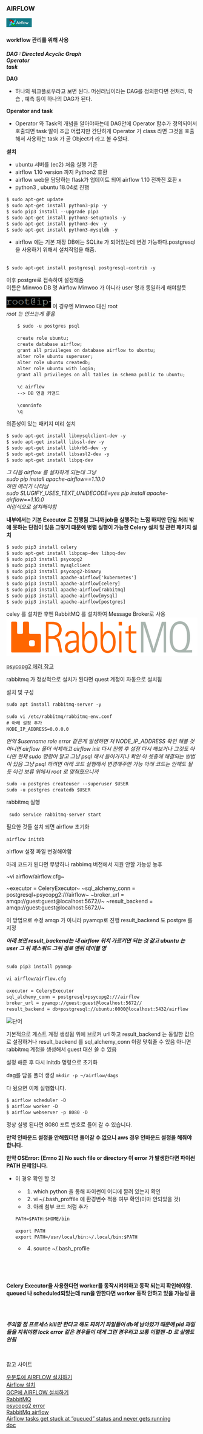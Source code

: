 

### AIRFLOW
![](./img/airflow.png)

#### workflow 관리를 위해 사용 

***DAG : Directed Acyclic Graph <br>
Operator<br>
task***

**DAG**
- 하나의 워크플로우라고 보면 된다. 머신러닝이라는 DAG를 정의한다면
전처리, 학습 , 예측 등이 하나의 DAG가 된다. 

**Operator and task**
- Operator 와 Task의 개념을 알아야하는데 DAG안에 
Operator 함수가 정의되어서 호출되면 task 말이 조금 어렵지만 간단하게 Operator 가 class 라면 그것을 호출해서 사용하는 task 가 곧 Object가 라고 볼 수있다.


**설치**
- ubuntu 서버를 (ec2) 처음 실행 기준 
- airflow 1.10 version 까지 Python2 호환 
- airflow web을 담당하는 flask가 업데이트 되어 airflow 1.10 전까진 호환 x 
- python3 , ubuntu 18.04로 진행 


~~~ 
$ sudo apt-get update
$ sudo apt-get install python3-pip -y
$ sudo pip3 install --upgrade pip3
$ sudo apt-get install python3-setuptools -y
$ sudo apt-get install python3-dev -y
$ sudo apt-get install python3-mysqldb -y
~~~


- airflow 에는 기본 재장 DB에는 SQLite 가 되어있는데 변경 가능하다.postgresql 을 사용하기 위해서 설치작업을 해줌.

~~~

$ sudo apt-get install postgresql postgresql-contrib -y

~~~


이후 postgre로 접속하여 설정해줌 <br>
이름은 Minwoo  DB 명 Airflow 
Minwoo 가 아니라 user 명과 동일하게 해야할듯 

![](./img/root.png) 이 경우엔 Minwoo 대신 root <br>
*root 는 안쓰는게 좋음*

~~~   
    $ sudo -u postgres psql
    
    create role ubuntu;
    create database airflow;
    grant all privileges on database airflow to ubuntu;
    alter role ubuntu superuser;
    alter role ubuntu createdb;
    alter role ubuntu with login;
    grant all privileges on all tables in schema public to ubuntu;
    
    \c airflow
    --> DB 연결 커맨드 
    
    \conninfo
    \q
~~~

의존성이 있는 패키지 미리 설치
```
$ sudo apt-get install libmysqlclient-dev -y
$ sudo apt-get install libssl-dev -y
$ sudo apt-get install libkrb5-dev -y
$ sudo apt-get install libsasl2-dev -y
$ sudo apt-get install libpq-dev

```

*그 다음 airflow 를 설치하게 되는데 그냥 
<br>sudo pip install apache-airflow==1.10.0 <br>하면 에러가 나타남
<br>sudo SLUGIFY_USES_TEXT_UNIDECODE=yes pip install apache-airflow==1.10.0 <br>이런식으로 설치해야함*


**내부에서는 기본 Executor 로 진행됨 그니까 job을 실행주는 느낌
하지만 단일 처리 밖에 못하는 단점이 있음 그렇기 떄문에 병렬 실행이 가능한 Celery 설치 및 관련 패키지 설치**

```
$ sudo pip3 install celery
$ sudo apt-get install libpcap-dev libpq-dev
$ sudo pip3 install psycopg2
$ sudo pip3 install mysqlclient
$ sudo pip3 install psycopg2-binary
$ sudo pip3 install apache-airflow['kubernetes']
$ sudo pip3 install apache-airflow[celery]
$ sudo pip3 install apache-airflow[rabbitmq]
$ sudo pip3 install apache-airflow[mysql]
$ sudo pip3 install apache-airflow[postgres]

```

celey 를 설치한 후엔 RabbitMQ 를 설치하여 Message Broker로 사용<br>
![](./img/rabbit.png)


[psycopg2 에러 참고](https://github.com/facebook/prophet/issues/418)

rabbitmq 가 정상적으로 설치가 된다면 quest 계정이 자동으로 설치됨

설치 및 구성 
```
sudo apt install rabbitmq-server -y

sudo vi /etc/rabbitmq/rabbitmq-env.conf
# 아래 설정 추가
NODE_IP_ADDRESS=0.0.0.0
```

*만약 $username role error 같은게 발생하면 저 NODE_IP_ADDRESS 확인 해볼 것 아니면 airflow 폴더 삭제하고 airflow init 다시 진행 후 설정 다시 해보거나 그것도 아니면 현재 sudo 명령어 말고 그냥 psql 해서 들어가지나 확인 이 셋중에 해결되는 방법이 있음 그냥 psql 하려면 아래 코드 실행해서 변경해주면 가능 아래 코드는 안해도 될 듯 이건 보류 위에서 root 로 맞춰줬으니까*


```
sudo -u postgres createuser --superuser $USER
sudo -u postgres createdb $USER
```

rabbitmq 실행

``` sudo service rabbitmq-server start```

필요한 것들 설치 되면 airflow 초기화


```airflow initdb```

airflow 설정 파일 변경해야함 




아래 코드가 된다면 무방하나 rabbimq 버전에서 지원 안할 가능성 농후

~vi airflow/airflow.cfg~ 

~executor = CeleryExecutor~
~sql_alchemy_conn = postgresql+psycopg2:///airflow~
~broker_url = amqp://guest:guest@localhost:5672//~
~result_backend = amqp://guest:guest@localhost:5672//~


이 방법으로 수정 
amqp 가 아니라 pyamqp로 진행
result_backend 도 postgre 를 지정 


***아래 보면 result_backend는 내 airflow 위치 가르키면 되는 것 같고 ubuntu 는 user 그 뒤 패스워드 그뒤 경로 맨뒤 테이블 명***
``` 

sudo pip3 install pyamqp

vi airflow/airflow.cfg 

executor = CeleryExecutor
sql_alchemy_conn = postgresql+psycopg2:///airflow
broker_url = pyamqp://guest:guest@localhost:5672//
result_backend = db+postgresql://ubuntu:0000@localhost:5432/airflow

```

![단어](./img/word.png)

기본적으로 게스트 계정 생성됨 위에 브로커 url 하고 result_backend 는 동일한 값으로 설정하거나 result_backend 를 sql_alchemy_conn 이랑 맞춰줄 수 있음 아니면 rabbitmq 계정을 생성해서 guest 대신 쓸 수 있음


설정 해준 후 다시 initdb 명령으로 초기화



dag를 담을 폴더 생성 
``` mkdir -p ~/airflow/dags ```

다 됬으면 이제 실행합니다. 

```
$ airflow scheduler -D
$ airflow worker -D
$ airflow webserver -p 8080 -D
```

정상 실행 된다면  8080 포트 번호로 들어 갈 수 있습니다.

**만약 인바운드 설정을 안해줬더면 들어갈 수 없으니 aws 경우 인바운드 설정을 해줘야 합니다.**


**만약 OSError: [Errno 2] No such file or directory 이 error 가 발생한다면 파이썬 PATH 문제입니다.**
- 이 경우 확인 할 것 
    - 1. which python 을 통해 파이썬이 어디에 깔려 있는지 확인
    - 2. vi ~/.bash_proffile 에 환경변수 적용 여부 확인(아마 안되있을 것)
    - 3. 아래 첨부 코드 처럼 추가 <br>
    
    ```
    PATH=$PATH:$HOME/bin

    export PATH
    export PATH=/usr/local/bin:~/.local/bin:$PATH

    ```
    - 4. source ~/.bash_profile
    
<br><br><br>
    
**Celery Executor을 사용한다면 worker를 동작시켜야하고 동작 되는지 확인해야함. queued 나 scheduled되있는데 run을 안한다면 worker 동작 안하고 있을 가능성 큼**


<br><br>

***주의할 점 프로세스 kill만 한다고 해도 찌꺼기 파일들이 db에 남아있기 때문에 pid 파일들을 지워야함 lock error 같은 경우들이 대게 그런 경우리고 보통 이럴땐 -D 로 실행도 안됨***

<br>
   
참고 사이트 

[우분투에 AIRFLOW 설치하기](https://jungwoon.github.io/airflow/2019/02/26/Airflow/)<br>
[Airflow 설치](http://sanghun.xyz/2017/12/airflow-4.-celeryexecutor-%EC%82%AC%EC%9A%A9%ED%95%98%EA%B8%B0/)<br>
[GCP에 AIRFLOW 설치하기](https://yamerong.tistory.com/52)<br>
[RabbitMQ](http://sanghun.xyz/2017/12/airflow-4.-celeryexecutor-%EC%82%AC%EC%9A%A9%ED%95%98%EA%B8%B0/)<br>
[psycopg2 error](https://stackoverflow.com/questions/28253681/you-need-to-install-postgresql-server-dev-x-y-for-building-a-server-side-extensi)<br>
[RabbitMq airflow](https://vujade.co/install-apache-airflow-ubuntu-18-04/)<br>
[Airflow tasks get stuck at “queued” status and never gets running](https://stackoverflow.com/questions/45853013/airflow-tasks-get-stuck-at-queued-status-and-never-gets-running)<br>
[doc](http://docs.celeryproject.org/en/latest/getting-started/brokers/rabbitmq.html)





